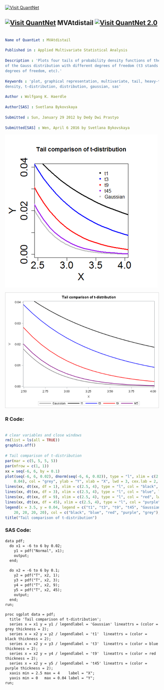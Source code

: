 
[<img src="https://github.com/QuantLet/Styleguide-and-FAQ/blob/master/pictures/banner.png" width="888" alt="Visit QuantNet">](http://quantlet.de/)

## [<img src="https://github.com/QuantLet/Styleguide-and-FAQ/blob/master/pictures/qloqo.png" alt="Visit QuantNet">](http://quantlet.de/) **MVAtdistail** [<img src="https://github.com/QuantLet/Styleguide-and-FAQ/blob/master/pictures/QN2.png" width="60" alt="Visit QuantNet 2.0">](http://quantlet.de/)

```yaml

Name of QuantLet : MVAtdistail

Published in : Applied Multivariate Statistical Analysis

Description : 'Plots four tails of probability density functions of the t-distribution and one tail
of the Gauss distribution with different degrees of freedom (t3 stands for t-distribution with 3
degrees of freedom, etc).'

Keywords : 'plot, graphical representation, multivariate, tail, heavy-tailed, pdf, probability,
density, t-distribution, distribution, gaussian, sas'

Author : Wolfgang K. Haerdle

Author[SAS] : Svetlana Bykovskaya

Submitted : Sun, January 29 2012 by Dedy Dwi Prastyo

Submitted[SAS] : Wen, April 6 2016 by Svetlana Bykovskaya

```

![Picture1](MVAtdistail.png)

![Picture2](MVAtdistail_sas.png)


### R Code:
```r

# clear variables and close windows
rm(list = ls(all = TRUE))
graphics.off()

# Tail comparison of t-distribution
par(mar = c(5, 5, 5, 5))
par(mfrow = c(1, 1))
xx = seq(-6, 6, by = 0.1)
plot(seq(-6, 6, 0.02), dnorm(seq(-6, 6, 0.02)), type = "l", xlim = c(2.5, 4), ylim = c(0, 
    0.04), col = "grey", ylab = "Y", xlab = "X", lwd = 3, cex.lab = 2, cex.axis = 2)
lines(xx, dt(xx, df = 1), xlim = c(2.5, 4), type = "l", col = "black", lwd = 3)
lines(xx, dt(xx, df = 3), xlim = c(2.5, 4), type = "l", col = "blue", lwd = 3)
lines(xx, dt(xx, df = 9), xlim = c(2.5, 4), type = "l", col = "red", lwd = 3)
lines(xx, dt(xx, df = 45), xlim = c(2.5, 4), type = "l", col = "purple", lwd = 3)
legend(x = 3.5, y = 0.04, legend = c("t1", "t3", "t9", "t45", "Gaussian"), pch = c(20, 
    20, 20, 20, 20), col = c("black", "blue", "red", "purple", "grey"), bty = "n")
title("Tail comparison of t-distribution") 

```

### SAS Code:
```sas
data pdf;
  do x1 = -6 to 6 by 0.02;
    y1 = pdf("Normal", x1);
    output;
  end;
  
  do x2 = -6 to 6 by 0.1;
    y2 = pdf("T", x2, 1);
    y3 = pdf("T", x2, 3);
    y4 = pdf("T", x2, 9);
    y5 = pdf("T", x2, 45);
    output;
  end;
run;
 
proc sgplot data = pdf;
  title 'Tail comparison of t-distribution';
  series x = x1 y = y1 / legendlabel = 'Gaussian' lineattrs = (color = grey thickness = 2);
  series x = x2 y = y2 / legendlabel = 't1'  lineattrs = (color = black thickness = 2);
  series x = x2 y = y3 / legendlabel = 't3'  lineattrs = (color = blue thickness = 2);
  series x = x2 y = y4 / legendlabel = 't9'  lineattrs = (color = red thickness = 2);
  series x = x2 y = y5 / legendlabel = 't45' lineattrs = (color = purple thickness = 2);
  xaxis min = 2.5 max = 4    label = "X"; 
  yaxis min = 0   max = 0.04 label = "Y";
run;
```
